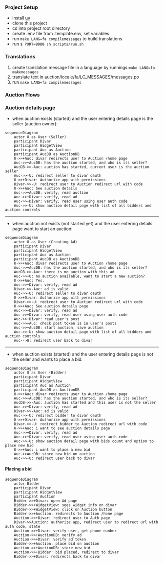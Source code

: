 ### Project Setup
- install [uv](https://docs.astral.sh/uv/getting-started/installation)
- clone this project
- cd into project root directory
- create .env file from .template.env, set variables
- run ```make LANG=fa compilemessages``` to build translations
- run ```$ PORT=8080 sh scripts/run.sh```

### Translations
1. create translation message file in a language by runnings ```make LANG=fa makemessages```
2. translate text in auction/locale/fa/LC_MESSAGES/messages.po
3. run ```make LANG=fa compilemessages```

### Auction Flows

### Auction details page
- when auction exists (started) and the user entering details page is the seller (auction owner):

```mermaid
sequenceDiagram
    actor U as User (Seller)
    participant Divar
    participant WidgetView
    participant Auc as Auction
    participant AucDB as AuctionDB
    U->>+Auc: divar redirects user to Auction /home page
    Auc->>+AucDB: has the auction started, and who is its seller?
    AucDB->>-Auc: auction has started, current user is the auction seller
    Auc->>-U: redirect seller to divar oauth
    U->>+Divar: Authorize app with permissions
    Divar->>-U: redirect user to Auction redirect url with code
    U->>+Auc: See auction details
    Auc->>+AucDB: verify, read auction
    Auc->>+Divar: verify, read ad
    Auc->>+Divar: verify, read user using user auth code
    Auc->>-U: show auction detail page with list of all bidders and auction controls
```

---

- when auction not exists (not started yet) and the user entering details page want to start an auction:

```mermaid
sequenceDiagram
    actor U as User (Creating Ad)
    participant Divar
    participant WidgetView
    participant Auc as Auction
    participant AucDB as AuctionDB
    U->>+Auc: divar redirects user to Auction /home page
    Auc->>+AucDB: has the auction started, and who is its seller?
    AucDB->>-Auc: there is no auction with this ad
    Auc->>+U: no auction available, want to start a new auction?
    U->>+Auc: Yes.
    Auc->>+Divar: verify, read ad
    Divar->>-Auc: ad is valid
    Auc->>-U: redirect seller to divar oauth
    U->>+Divar: Authorize app with permissions
    Divar->>-U: redirect user to Auction redirect url with code
    U->>+Auc: See auction details page
    Auc->>+Divar: verify, read ad
    Auc->>+Divar: verify, read user using user auth code
    Auc->>+Divar: read user's post
    Auc->>+Auc: check post token is in user's posts
    Auc->>+AucDB: start auction, save auction
    Auc->>-U: show auction detail page with list of all bidders and auction controls
    Auc-->U: redirect user back to divar
```

---

- when auction exists (started) and the user entering details page is not the seller and wants to place a bid:

```mermaid
sequenceDiagram
    actor U as User (Bidder)
    participant Divar
    participant WidgetView
    participant Auc as Auction
    participant AucDB as AuctionDB
    U->>+Auc: divar redirects user to Auction /home page
    Auc->>+AucDB: has the auction started, and who is its seller?
    AucDB->>-Auc: auction has started and this user is not the seller
    Auc->>+Divar: verify, read ad
    Divar->>-Auc: ad is valid
    Auc->>-U: redirect bidder to divar oauth
    U->>+Divar: Authorize app with permissions
    Divar->>-U: redirect bidder to Auction redirect url with code
    U->>+Auc: i want to see auction details page
    Auc->>+Divar: verify, read ad
    Auc->>+Divar: verify, read user using user auth code
    Auc->>-U: show auction detail page with bids count and option to place new bid
    U->>+Auc: i want to place a new bid
    Auc->>AucDB: store new bid on auction
    Auc->>-U: redirect user back to divar
```

#### Placing a bid

```mermaid
sequenceDiagram
    actor Bidder
    participant Divar
    participant WidgetView
    participant Auction
    Bidder->>+Divar: open Ad page
    Bidder->>+WidgetView: sees widget info on divar
    Bidder->>+WidgetView: click on Auction button
    Bidder->>+Auction: redirects to Auction /home page
    Auction->>+Divar: redirect user to Auth page
    Divar->>Auction: authorize app, redirect user to redirect url with auth code, state
    Auction->>+Divar: verify user, get phone number
    Auction->>+AuctionDB: verify ad
    Auction->>+Divar: verify ad token
    Bidder->>+Auction: place bid on auction
    Auction->>+AuctionDB: store new bid
    Auction->>+Bidder: bid placed, redirect to divar
    Bidder->>+Divar: redirects back to divar
```
